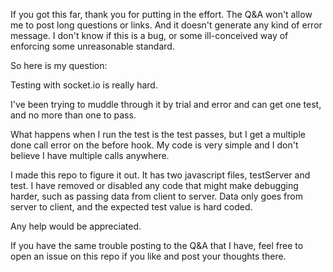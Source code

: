 If you got this far, thank you for putting in the effort.
The Q&A won't allow me to post long questions or links. And it
doesn't generate any kind of error message. I don't know if this
is a bug, or some ill-conceived way of enforcing some unreasonable
standard.


So here is my question:

Testing with socket.io is really hard.

I've been trying to muddle through it by trial and error and can
get one test, and no more than one to pass.

What happens when I run the test is the test passes, but I get a
multiple done call error on the before hook.  My code is very
simple and I don't believe I have multiple calls anywhere.

I made this  repo to figure it out. It has two javascript files,
testServer and test. I have removed or disabled any code that
might make debugging harder, such as passing data from client
to server. Data only goes from server to client, and the expected
test value is hard coded.

Any help would be appreciated.


If you have the same trouble posting to the Q&A that I have, feel
free to open an issue on this repo if you like and post your thoughts
there.


